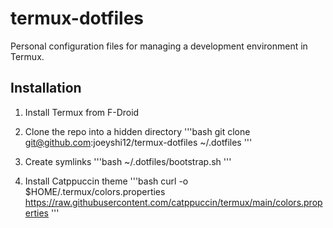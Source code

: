 # termux-dotfiles

Personal configuration files for managing a development environment in Termux.

## Installation

1. Install Termux from F-Droid

2. Clone the repo into a hidden directory
'''bash
git clone git@github.com:joeyshi12/termux-dotfiles ~/.dotfiles
'''

3. Create symlinks
'''bash
~/.dotfiles/bootstrap.sh
'''

4. Install Catppuccin theme
'''bash
curl -o $HOME/.termux/colors.properties https://raw.githubusercontent.com/catppuccin/termux/main/colors.properties
'''
